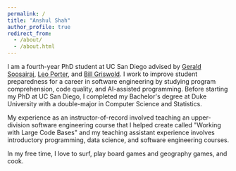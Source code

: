 ```yaml
---
permalink: /
title: "Anshul Shah"
author_profile: true
redirect_from: 
  - /about/
  - /about.html
---
```


I am a fourth-year PhD student at UC San Diego advised by [Gerald Soosairaj](https://geraldsoosairaj.github.io/), [Leo Porter](https://leoporter.ucsd.edu/), and [Bill Griswold](https://cseweb.ucsd.edu/~wgg/). I work to improve student preparedness for a career in software engineering by studying program comprehension, code quality, and AI-assisted programming. Before starting my PhD at UC San Diego, I completed my Bachelor's degree at Duke University with a double-major in Computer Science and Statistics. 

My experience as an instructor-of-record involved teaching an upper-division software engineering course that I helped create called "Working with Large Code Bases" and my teaching assistant experience involves introductory programming, data science, and software engineering courses. 

In my free time, I love to surf, play board games and geography games, and cook. 
